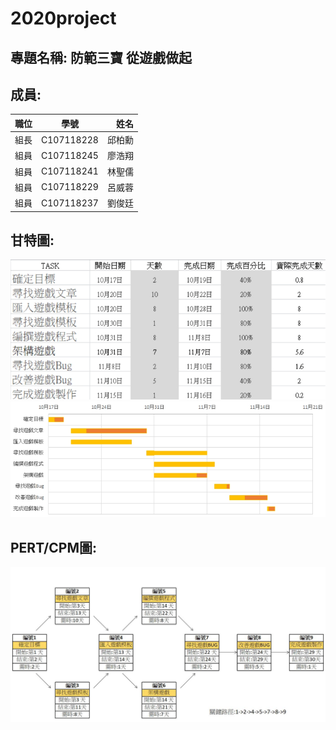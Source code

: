 # 2020project
## 專題名稱: 防範三寶 從遊戲做起


## 成員:

| 職位| 學號 | 姓名 |
|:-------| :--------: |-------: |
| 組長 | C107118228 | 邱柏勳 |
| 組員 | C107118245 | 廖浩翔 |
| 組員 | C107118241 | 林聖儒 |
| 組員 | C107118229 | 呂威蓉 |
| 組員 | C107118237 | 劉俊廷 |


## 甘特圖:
![workmap](workmap.jpg "workmap")
![Gantttable](Gantttable.jpg "Gantttable")
## PERT/CPM圖:
![PERT/CPM](PERTCPM.jpg "PERTCPM")









